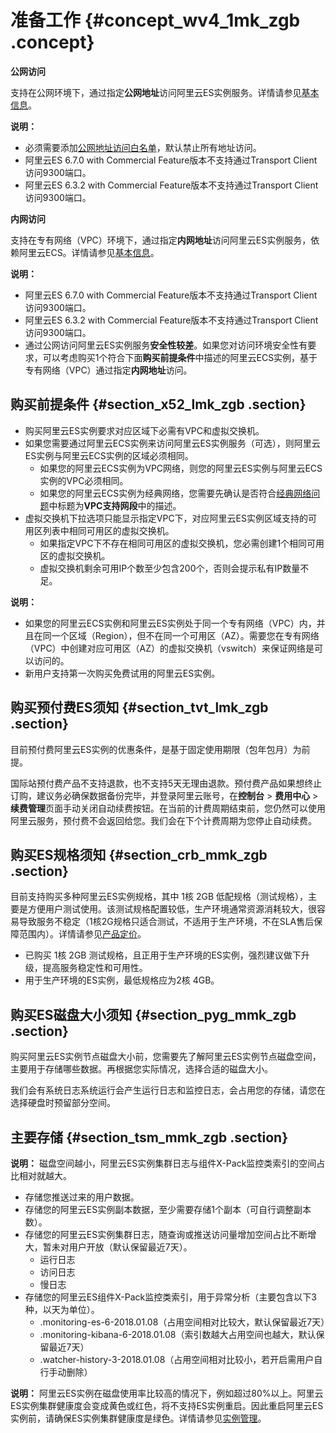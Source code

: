 # 准备工作 {#concept_wv4_1mk_zgb .concept}

**公网访问**

支持在公网环境下，通过指定**公网地址**访问阿里云ES实例服务。详情请参见[基本信息](../../../../intl.zh-CN/用户指南/实例管理/基本信息.md)。

**说明：** 

-   必须需要添加[公网地址访问白名单](../../../../intl.zh-CN/用户指南/实例管理/安全配置.md#section_ux5_yct_zgb)，默认禁止所有地址访问。
-   阿里云ES 6.7.0 with Commercial Feature版本不支持通过Transport Client访问9300端口。
-   阿里云ES 6.3.2 with Commercial Feature版本不支持通过Transport Client访问9300端口。

**内网访问**

支持在专有网络（VPC）环境下，通过指定**内网地址**访问阿里云ES实例服务，依赖阿里云ECS。详情请参见[基本信息](../../../../intl.zh-CN/用户指南/实例管理/基本信息.md)。

**说明：** 

-   阿里云ES 6.7.0 with Commercial Feature版本不支持通过Transport Client访问9300端口。
-   阿里云ES 6.3.2 with Commercial Feature版本不支持通过Transport Client访问9300端口。
-   通过公网访问阿里云ES实例服务**安全性较差**。如果您对访问环境安全性有要求，可以考虑购买1个符合下面**购买前提条件**中描述的阿里云ECS实例，基于专有网络（VPC）通过指定**内网地址**访问。

## 购买前提条件 {#section_x52_lmk_zgb .section}

-   购买阿里云ES实例要求对应区域下必需有VPC和虚拟交换机。
-   如果您需要通过阿里云ECS实例来访问阿里云ES实例服务（可选），则阿里云ES实例与阿里云ECS实例的区域必须相同。
    -   如果您的阿里云ECS实例为VPC网络，则您的阿里云ES实例与阿里云ECS实例的VPC必须相同。
    -   如果您的阿里云ECS实例为经典网络，您需要先确认是否符合[经典网络问题](../../../../intl.zh-CN/常见问题/经典网络问题.md)中标题为**VPC支持网段**中的描述。
-   虚拟交换机下拉选项只能显示指定VPC下，对应阿里云ES实例区域支持的可用区列表中相同可用区的虚拟交换机。
    -   如果指定VPC下不存在相同可用区的虚拟交换机，您必需创建1个相同可用区的虚拟交换机。
    -   虚拟交换机剩余可用IP个数至少包含200个，否则会提示私有IP数量不足。

**说明：** 

-   如果您的阿里云ECS实例和阿里云ES实例处于同一个专有网络（VPC）内，并且在同一个区域（Region），但不在同一个可用区（AZ）。需要您在专有网络（VPC）中创建对应可用区（AZ）的虚拟交换机（vswitch）来保证网络是可以访问的。
-   新用户支持第一次购买免费试用的阿里云ES实例。

## 购买预付费ES须知 {#section_tvt_lmk_zgb .section}

目前预付费阿里云ES实例的优惠条件，是基于固定使用期限（包年包月）为前提。

国际站预付费产品不支持退款，也不支持5天无理由退款。预付费产品如果想终止订购，建议务必确保数据备份完毕，并登录阿里云账号，在**控制台** \> **费用中心** \> **续费管理**页面手动关闭自动续费按钮。在当前的计费周期结束前，您仍然可以使用阿里云服务，预付费不会返回给您。我们会在下个计费周期为您停止自动续费。

## 购买ES规格须知 {#section_crb_mmk_zgb .section}

目前支持购买多种阿里云ES实例规格，其中 1核 2GB 低配规格（测试规格），主要是方便用户测试使用。该测试规格配置较低，生产环境通常资源消耗较大，很容易导致服务不稳定（1核2G规格只适合测试，不适用于生产环境，不在SLA售后保障范围内）。详情请参见[产品定价](https://www.alibabacloud.com/product/elasticsearch)。

-   已购买 1核 2GB 测试规格，且正用于生产环境的ES实例，强烈建议做下升级，提高服务稳定性和可用性。
-   用于生产环境的ES实例，最低规格应为2核 4GB。

## 购买ES磁盘大小须知 {#section_pyg_mmk_zgb .section}

购买阿里云ES实例节点磁盘大小前，您需要先了解阿里云ES实例节点磁盘空间，主要用于存储哪些数据。再根据您实际情况，选择合适的磁盘大小。

我们会有系统日志系统运行会产生运行日志和监控日志，会占用您的存储，请您在选择硬盘时预留部分空间。

## 主要存储 {#section_tsm_mmk_zgb .section}

**说明：** 磁盘空间越小，阿里云ES实例集群日志与组件X-Pack监控类索引的空间占比相对就越大。

-   存储您推送过来的用户数据。
-   存储您的阿里云ES实例副本数据，至少需要存储1个副本（可自行调整副本数）。
-   存储您的阿里云ES实例集群日志，随查询或推送访问量增加空间占比不断增大，暂未对用户开放（默认保留最近7天）。
    -   运行日志
    -   访问日志
    -   慢日志
-   存储您的阿里云ES组件X-Pack监控类索引，用于异常分析（主要包含以下3种，以天为单位）。
    -   .monitoring-es-6-2018.01.08（占用空间相对比较大，默认保留最近7天）
    -   .monitoring-kibana-6-2018.01.08（索引数越大占用空间也越大，默认保留最近7天）
    -   .watcher-history-3-2018.01.08（占用空间相对比较小，若开启需用户自行手动删除）

**说明：** 阿里云ES实例在磁盘使用率比较高的情况下，例如超过80%以上。阿里云ES实例集群健康度会变成黄色或红色，将不支持ES实例重启。因此重启阿里云ES实例前，请确保ES实例集群健康度是绿色。详情请参见[实例管理](../../../../intl.zh-CN/用户指南/实例管理/实例管理.md)。

